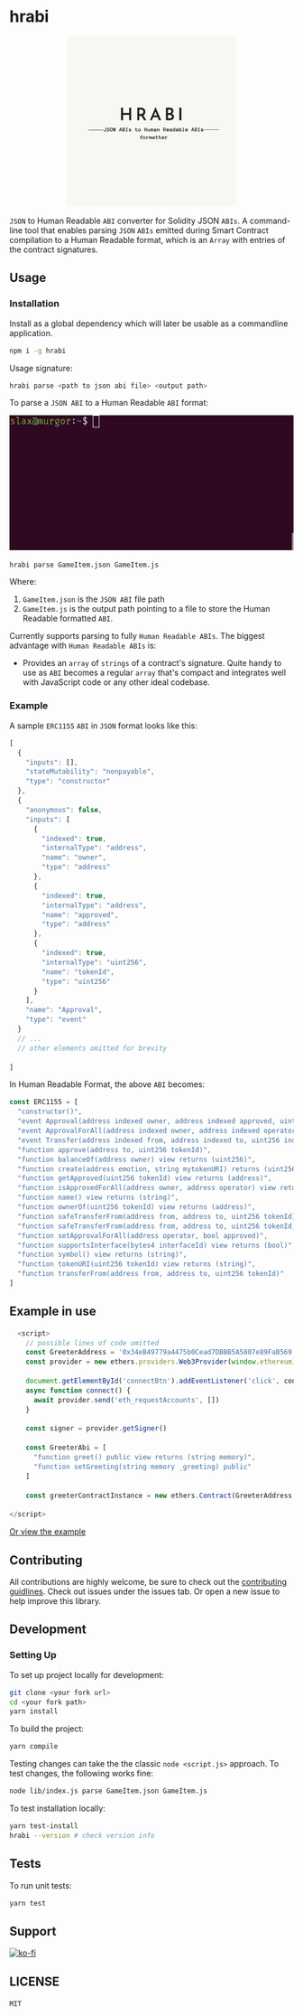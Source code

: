 # hrabi

<p align="center">
  <img width="300" height="300" src="https://github.com/naftalimurgor/hrabi/blob/parse-abi-with-metadata/assets/logo.png">
</p>

`JSON` to Human Readable `ABI` converter for Solidity JSON `ABIs`. A command-line tool that enables parsing `JSON` `ABIs` emitted during Smart Contract compilation to a Human Readable format, which is an `Array` with entries of the contract signatures.

## Usage

### Installation
Install as a global dependency which will later be usable as a commandline application.
```sh
npm i -g hrabi
```

Usage signature:

```sh
hrabi parse <path to json abi file> <output path>
```

To parse a `JSON ABI` to a Human Readable `ABI` format:
<p align="center">
  <img src="https://github.com/naftalimurgor/hrabi/blob/parse-abi-with-metadata/assets/hrabiUse.gif">
</p>

```sh
hrabi parse GameItem.json GameItem.js
```
Where:
1. `GameItem.json` is the `JSON ABI` file path
2. `GameItem.js` is the output path pointing to a file to store the Human Readable formatted  `ABI`.

Currently supports parsing to fully `Human Readable ABIs`. The biggest advantage with `Human Readable ABIs` is:
- Provides an `array` of `strings` of a contract's signature. Quite handy to use as `ABI` becomes a regular `array` that's compact and integrates well with JavaScript code or any other ideal codebase.


### Example
A sample `ERC1155` `ABI` in `JSON` format looks like this:
```javascript
[
  {
    "inputs": [],
    "stateMutability": "nonpayable",
    "type": "constructor"
  },
  {
    "anonymous": false,
    "inputs": [
      {
        "indexed": true,
        "internalType": "address",
        "name": "owner",
        "type": "address"
      },
      {
        "indexed": true,
        "internalType": "address",
        "name": "approved",
        "type": "address"
      },
      {
        "indexed": true,
        "internalType": "uint256",
        "name": "tokenId",
        "type": "uint256"
      }
    ],
    "name": "Approval",
    "type": "event"
  }
  // ...
  // other elements omitted for brevity
  
]
```
In Human Readable Format, the above `ABI` becomes:

```javascript
const ERC1155 = [
  "constructor()",
  "event Approval(address indexed owner, address indexed approved, uint256 indexed tokenId)",
  "event ApprovalForAll(address indexed owner, address indexed operator, bool approved)",
  "event Transfer(address indexed from, address indexed to, uint256 indexed tokenId)",
  "function approve(address to, uint256 tokenId)",
  "function balanceOf(address owner) view returns (uint256)",
  "function create(address emotion, string mytokenURI) returns (uint256)",
  "function getApproved(uint256 tokenId) view returns (address)",
  "function isApprovedForAll(address owner, address operator) view returns (bool)",
  "function name() view returns (string)",
  "function ownerOf(uint256 tokenId) view returns (address)",
  "function safeTransferFrom(address from, address to, uint256 tokenId)",
  "function safeTransferFrom(address from, address to, uint256 tokenId, bytes _data)",
  "function setApprovalForAll(address operator, bool approved)",
  "function supportsInterface(bytes4 interfaceId) view returns (bool)",
  "function symbol() view returns (string)",
  "function tokenURI(uint256 tokenId) view returns (string)",
  "function transferFrom(address from, address to, uint256 tokenId)"
]
```
## Example in use

```typescript
  <script>
    // possible lines of code omitted
    const GreeterAddress = '0x34eB49779a4475b0Cead7DBBB5A5807e89FaB569'
    const provider = new ethers.providers.Web3Provider(window.ethereum)

    document.getElementById('connectBtn').addEventListener('click', connect)
    async function connect() {
      await provider.send('eth_requestAccounts', [])
    }

    const signer = provider.getSigner()

    const GreeterAbi = [
      "function greet() public view returns (string memory)",
      "function setGreeting(string memory _greeting) public"
    ]
    
    const greeterContractInstance = new ethers.Contract(GreeterAddress, GreeterAbi, signer)

</script>
```
[Or view the example](https://github.com/naftalimurgor/Hello-hardhat/blob/main/client/index.html)

## Contributing

All contributions are highly welcome, be sure to check out the [contributing guidlines](https://github.com/naftalimurgor/hrabi/blob/main/CONTRIBUTING.md). Check out issues under the issues tab. Or open a new issue to help improve this  library.

## Development

### Setting Up
To set up project locally for development:
```sh
git clone <your fork url>
cd <your fork path>
yarn install
```
To build the project:
```sh
yarn compile
```
Testing changes can take the the classic `node <script.js>` approach. To test changes, the following works fine:
```sh
node lib/index.js parse GameItem.json GameItem.js
```

To test installation locally:
```sh
yarn test-install
hrabi --version # check version info
```
## Tests
To run unit tests:
```sh
yarn test
```
## Support
[![ko-fi](https://ko-fi.com/img/githubbutton_sm.svg)](https://ko-fi.com/P5P0HEF2O)

## LICENSE
`MIT`